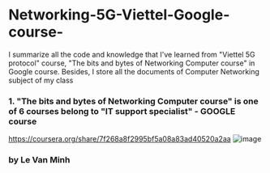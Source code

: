 # Networking-5G-Viettel-Google-course-
I summarize all the code and knowledge that I've learned from "Viettel 5G protocol" course, "The bits and bytes of Networking Computer course" in Google course. Besides, I store all the documents of Computer Networking subject of my class

### 1. "The bits and bytes of Networking Computer course" is one of 6 courses belong to "IT support specialist" - GOOGLE course
https://coursera.org/share/7f268a8f2995bf5a08a83ad40520a2aa
![image](https://github.com/user-attachments/assets/18b9516d-9bc2-4e65-8688-49cec12e0c8f)


### by Le Van Minh


